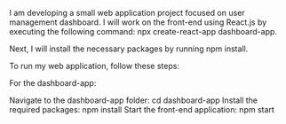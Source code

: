 I am developing a small web application project focused on user management dashboard. I will work on the front-end using React.js by executing the following command: npx create-react-app dashboard-app.

Next, I will install the necessary packages by running npm install.

To run my web application, follow these steps:

For the dashboard-app:

Navigate to the dashboard-app folder: cd dashboard-app
Install the required packages: npm install
Start the front-end application: npm start
